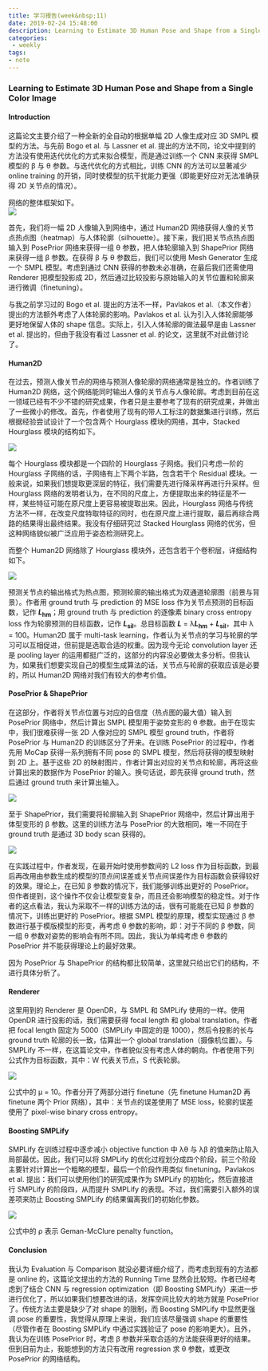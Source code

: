 ```yaml
---
title: 学习报告(week&nbsp;11)
date: 2019-02-24 15:48:00
description: Learning to Estimate 3D Human Pose and Shape from a Single Color Image
categories:
 - weekly
tags: 
- note
---
```


### Learning to Estimate 3D Human Pose and Shape from a Single Color Image

#### Introduction

这篇论文主要介绍了一种全新的全自动的根据单幅 2D 人像生成对应 3D SMPL 模型的方法。与先前 Bogo et al. 与 Lassner et al. 提出的方法不同，论文中提到的方法没有使用迭代优化的方式来拟合模型，而是通过训练一个 CNN 来获得 SMPL 模型的 β 与 θ 参数。与迭代优化的方式相比，训练 CNN 的方法可以显著减少 online training 的开销，同时使模型的抗干扰能力更强（即能更好应对无法准确获得 2D 关节点的情况）。 <br />

网络的整体框架如下。 <br />
![](https://raw.githubusercontent.com/Eros-L/Eros-L.github.io/master/_posts/thesis/week11/framework.png)

首先，我们将一幅 2D 人像输入到网络中，通过 Human2D 网络获得人像的关节点热点图（heatmap）与人体轮廓（silhouette）。接下来，我们把关节点热点图输入到 PosePrior 网络来获得一组 θ 参数，把人体轮廓输入到 ShapePrior 网络来获得一组 β 参数。在获得 β 与 θ 参数后，我们可以使用 Mesh Generator 生成一个 SMPL 模型。考虑到通过 CNN 获得的参数未必准确，在最后我们还需使用 Renderer 把模型投影成 2D，然后通过比较投影与原始输入的关节位置和轮廓来进行微调（finetuning）。 <br />

与我之前学习过的 Bogo et al. 提出的方法不一样，Pavlakos et al.（本文作者）提出的方法额外考虑了人体轮廓的影响。Pavlakos et al. 认为引入人体轮廓能够更好地保留人体的 shape 信息。实际上，引入人体轮廓的做法最早是由 Lassner et al. 提出的，但由于我没有看过 Lassner et al. 的论文，这里就不对此做讨论了。 <br />

#### Human2D

在过去，预测人像关节点的网络与预测人像轮廓的网络通常是独立的。作者训练了 Human2D 网络，这个网络能同时输出人像的关节点与人像轮廓。考虑到目前在这一领域已经有不少不错的研究成果，作者只是主要参考了现有的研究成果，并做出了一些微小的修改。首先，作者使用了现有的带人工标注的数据集进行训练，然后根据经验尝试设计了一个包含两个 Hourglass 模块的网络，其中，Stacked Hourglass 模块的结构如下。 <br />

![](https://raw.githubusercontent.com/Eros-L/Eros-L.github.io/master/_posts/thesis/week11/hourglass.png)

每个 Hourglass 模块都是一个四阶的 Hourglass 子网络。我们只考虑一阶的 Hourglass 子网络的话，子网络有上下两个半路，包含若干个 Residual 模块。一般来说，如果我们想提取更深层的特征，我们需要先进行降采样再进行升采样。但 Hourglass 网络的发明者认为，在不同的尺度上，方便提取出来的特征是不一样，某些特征可能在原尺度上更容易被提取出来。因此，Hourglass 网络与传统方法不一样，在改变尺度特取特征的同时，也在原尺度上进行提取，最后再综合两路的结果得出最终结果。我没有仔细研究过 Stacked Hourglass 网络的优劣，但这种网络貌似被广泛应用于姿态检测研究上。 <br />

而整个 Human2D 网络除了 Hourglass 模块外，还包含若干个卷积层，详细结构如下。 <br />

![](https://raw.githubusercontent.com/Eros-L/Eros-L.github.io/master/_posts/thesis/week11/human2d.png)

预测关节点的输出格式为热点图，预测轮廓的输出格式为双通道轮廓图（前景与背景）。作者用 ground truth 与 prediction 的 MSE loss 作为关节点预测的目标函数，记作 ***L***<sub>**hm**</sub>；用 ground truth 与 prediction 的逐像素 binary cross entropy loss 作为轮廓预测的目标函数，记作 ***L***<sub>**sil**</sub>。总目标函数 ***L*** = λ***L***<sub>**hm**</sub> + ***L***<sub>**sil**</sub>，其中 λ = 100。Human2D 属于 multi-task learning，作者认为关节点的学习与轮廓的学习可以互相促进，但前提是选取合适的权重。因为现今无论 convolution layer 还是 pooling layer 的运用都挺广泛的，这部分的内容没必要做太多分析。但我认为，如果我们想要实现自己的模型生成算法的话，关节点与轮廓的获取应该是必要的，所以 Human2D 网络对我们有较大的参考价值。 <br />

#### PosePrior & ShapePrior

在这部分，作者将关节点位置与对应的自信度（热点图的最大值）输入到 PosePrior 网络中，然后计算出 SMPL 模型用于姿势变形的 θ 参数。由于在现实中，我们很难获得一张 2D 人像对应的 SMPL 模型 ground truth，作者将 PosePrior 与 Human2D 的训练区分了开来。在训练 PosePrior 的过程中，作者先用 MoCap 获得一系列拥有不同 pose 的 SMPL 模型，然后将获得的模型映射到 2D 上。基于这些 2D 的映射图片，作者计算出对应的关节点和轮廓，再将这些计算出来的数据作为 PosePrior 的输入。换句话说，即先获得 ground truth，然后通过 ground truth 来计算出输入。 <br />

![](https://raw.githubusercontent.com/Eros-L/Eros-L.github.io/master/_posts/thesis/week11/poseprior.png)

至于 ShapePrior，我们需要将轮廓输入到 ShapePrior 网络中，然后计算出用于体型变形的 β 参数。这里的训练方法与 PosePrior 的大致相同，唯一不同在于 ground truth 是通过 3D body scan 获得的。 <br />

![](https://raw.githubusercontent.com/Eros-L/Eros-L.github.io/master/_posts/thesis/week11/shapeprior.png)

在实践过程中，作者发现，在最开始时使用参数间的 L2 loss 作为目标函数，到最后再改用由参数生成的模型的顶点间误差或关节点间误差作为目标函数会获得较好的效果。理论上，在已知 β 参数的情况下，我们能够训练出更好的 PosePrior。但作者提到，这个操作不仅会让模型变复杂，而且还会影响模型的稳定性。对于作者的这点看法，我认为采取不一样的训练方法的话，很有可能能在已知 β 参数的情况下，训练出更好的 PosePrior。根据 SMPL 模型的原理，模型实现通过 β 参数进行基于模版模型的形变，再考虑 θ 参数的影响，即：对于不同的 β 参数，同一组 θ 参数对姿势的影响会有所不同。因此，我认为单纯考虑 θ 参数的 PosePrior 并不能获得理论上的最好效果。 <br />

因为 PosePrior 与 ShapePrior 的结构都比较简单，这里就只给出它们的结构，不进行具体分析了。 <br />

#### Renderer

这里用到的 Renderer 是 OpenDR，与 SMPL 和 SMPLify 使用的一样。使用 OpenDR 进行投影的话，我们需要获得 focal length 和 global translation。作者把 focal length 固定为 5000（SMPLify 中固定的是 1000），然后令投影的长与 ground truth 轮廓的长一致，估算出一个 global translation（摄像机位置）。与 SMPLify 不一样，在这篇论文中，作者貌似没有考虑人体的朝向。作者使用下列公式作为目标函数，其中：W 代表关节点，S 代表轮廓。 <br />

![](https://raw.githubusercontent.com/Eros-L/Eros-L.github.io/master/_posts/thesis/week11/finetuning.png)

公式中的 μ = 10。作者分开了两部分进行 finetune（先 finetune Human2D 再 finetune 两个 Prior 网络），其中：关节点的误差使用了 MSE loss，轮廓的误差使用了 pixel-wise binary cross entropy。 <br />

#### Boosting SMPLify

SMPLify 在训练过程中逐步减小 objective function 中 λθ 与 λβ 的值来防止陷入局部最优。因此，我们可以将 SMPLify 的优化过程划分成四个阶段，前三个阶段主要针对计算出一个粗略的模型，最后一个阶段作用类似 finetuning。Pavlakos et al. 提出：我们可以使用他们的研究成果作为 SMPLify 的初始化，然后直接进行 SMPLify 的阶段四，从而提升 SMPLify 的表现。不过，我们需要引入额外的误差项来防止 Boosting SMPLify 的结果偏离我们的初始化参数。 <br />

![](https://raw.githubusercontent.com/Eros-L/Eros-L.github.io/master/_posts/thesis/week11/boosting_smplify.png)

公式中的 ρ 表示 Geman-McClure penalty function。 <br />

#### Conclusion

我认为 Evaluation 与 Comparison 就没必要详细介绍了，而考虑到现有的方法都是 online 的，这篇论文提出的方法的 Running Time 显然会比较短。作者已经考虑到了结合 CNN 与 regression optimization（即 Boosting SMPLify）来进一步进行优化了，所以如果我们想要改进的话，发挥空间比较大的地方就是 PosePrior 了。传统方法主要是缺少了对 shape 的限制，而 Boosting SMPLify 中显然更强调 pose 的重要性，我觉得从原理上来说，我们应该尽量强调 shape 的重要性（尽管作者在 Boosting SMPLify 中通过实践验证了 pose 的影响更大）。且外，我认为在训练 PosePrior 时，考虑 β 参数并采取合适的方法能获得更好的结果。但到目前为止，我能想到的方法只有改用 regression 求 θ 参数，或更改 PosePrior 的网络结构。 <br />
